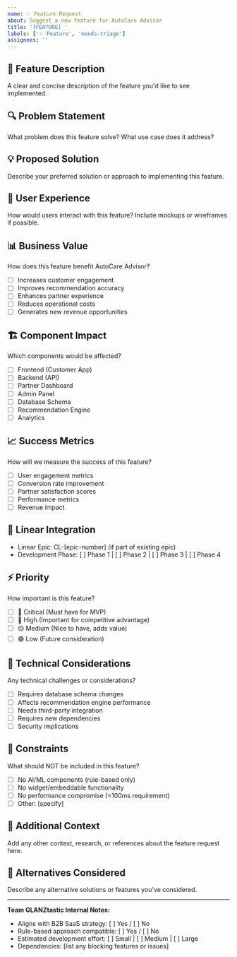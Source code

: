 ```yaml
---
name: ✨ Feature Request
about: Suggest a new feature for AutoCare Advisor
title: '[FEATURE] '
labels: ['✨ Feature', 'needs-triage']
assignees: ''
---
```


## 🎯 Feature Description

A clear and concise description of the feature you'd like to see implemented.

## 🔍 Problem Statement

What problem does this feature solve? What use case does it address?

## 💡 Proposed Solution

Describe your preferred solution or approach to implementing this feature.

## 🎨 User Experience

How would users interact with this feature? Include mockups or wireframes if possible.

## 📊 Business Value

How does this feature benefit AutoCare Advisor?

- [ ] Increases customer engagement
- [ ] Improves recommendation accuracy
- [ ] Enhances partner experience
- [ ] Reduces operational costs
- [ ] Generates new revenue opportunities

## 🏗️ Component Impact

Which components would be affected?

- [ ] Frontend (Customer App)
- [ ] Backend (API)
- [ ] Partner Dashboard
- [ ] Admin Panel
- [ ] Database Schema
- [ ] Recommendation Engine
- [ ] Analytics

## 📈 Success Metrics

How will we measure the success of this feature?

- [ ] User engagement metrics
- [ ] Conversion rate improvement
- [ ] Partner satisfaction scores
- [ ] Performance metrics
- [ ] Revenue impact

## 🔗 Linear Integration

- Linear Epic: CL-[epic-number] (if part of existing epic)
- Development Phase: [ ] Phase 1 | [ ] Phase 2 | [ ] Phase 3 | [ ] Phase 4

## ⚡ Priority

How important is this feature?

- [ ] 🚨 Critical (Must have for MVP)
- [ ] 🔴 High (Important for competitive advantage)
- [ ] 🟡 Medium (Nice to have, adds value)
- [ ] 🟢 Low (Future consideration)

## 🔧 Technical Considerations

Any technical challenges or considerations?

- [ ] Requires database schema changes
- [ ] Affects recommendation engine performance
- [ ] Needs third-party integration
- [ ] Requires new dependencies
- [ ] Security implications

## 🚫 Constraints

What should NOT be included in this feature?

- [ ] No AI/ML components (rule-based only)
- [ ] No widget/embeddable functionality
- [ ] No performance compromise (<100ms requirement)
- [ ] Other: [specify]

## 📝 Additional Context

Add any other context, research, or references about the feature request here.

## 🎯 Alternatives Considered

Describe any alternative solutions or features you've considered.

---

**Team GLANZtastic Internal Notes:**

- Aligns with B2B SaaS strategy: [ ] Yes / [ ] No
- Rule-based approach compatible: [ ] Yes / [ ] No
- Estimated development effort: [ ] Small | [ ] Medium | [ ] Large
- Dependencies: [list any blocking features or issues]
